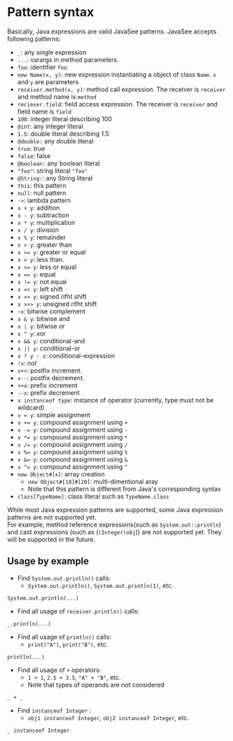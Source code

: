 # Pattern syntax

Basically, Java expressions are valid JavaSee patterns. JavaSee accepts following patterns:

- `_`: any single expression
- `...`: varargs in method parameters.
- `foo`: identifier `foo`.
- `new Name(x, y)`: new expression instantiating a object of class `Name`. `x` and `y` are parameters
- `receiver.method(x, y)`: method call expression.  The receiver is `receiver` and method name is `method`
- `reciever.field`: field access expression. The receiver is `receiver` and field name is `field`
- `100`: integer literal describing 100
- `@int`: any integer literal
- `1.5`: double literal describing 1.5
- `@double:` any double literal
- `true`: true
- `false`: false
- `@boolean:` any boolean literal
- `"foo"`: string literal `"foo"`
- `@String:`: any String literal
- `this`: this pattern
- `null`: null pattern
- `->`: lambda pattern
- `x + y`: addition
- `x - y`: subtraction
- `x * y`: multiplication
- `x / y`: division
- `x % y`: remainder
- `x > y`: greater than
- `x >= y`: greater or equal
- `x < y`: less than.
- `x <= y`: less or equal
- `x == y`: equal
- `x != y`: not equal
- `x << y`: left shift
- `x >> y`: signed rifht shift
- `x >>> y`: unsigned rifht shift
- `~x`: bitwise complement
- `x & y`: bitwise and
- `x | y`: bitwise or
- `x ^ y`: xor
- `x && y`: conditional-and
- `x || y`: conditional-or
- `x ? y : z`: conditional-expression
- `!x`: not
- `x++`: postfix increment.
- `x--`: postfix decrement.
- `++x`: prefix increment
- `--x`: prefix decrement
- `x instanceof type`: instance of operator (currently, type must not be wildcard)
- `v = y`: simple assignment
- `v += y`: compound assignment using `+`
- `v -= y`: compound assignment using `-`
- `v *= y`: compound assignment using `*`
- `v /= y`: compound assignment using `/`
- `v %= y`: compound assignment using `%`
- `v &= y`: compound assignment using `&`
- `v ^= y`: compound assignment using `^`
- `new Object#[x]`: array creation
  - `new Object#[10]#[20]`: multi-dimentional aray
  - Note that this pattern is different from Java's corresponding syntax
- `class[TypeName]`: class literal such as `TypeName.class`

While most Java expression patterns are supported, some Java expression patterns are not supported yet.  
For example, method reference expressions(such as `System.out::println`) and cast 
expressions (such as (`(Integer)obj`)) are not supported yet. They will be supported in the future.

## Usage by example

- Find `System.out.println()` calls:
  - `System.out.println()`, `System.out.println(1)`, etc.

```
System.out.println(...)
```


- Find all usage of `receiver.println()` calls:

```
_.println(...)
```

- Find all usage of `println()` calls:
  - `print("A")`, `print("B")`, etc.

```
println(...)
```


- Find all usage of `+` operators:
  - `1 + 1`, `2.5 + 3.5`, `"A" + "B"`, etc.
  - Note that types of operands are not considered

```
_ + _
```

- Find `instanceof Integer` :
  - `obj1 instanceof Integer`, `obj2 instanceof Integer`, etc.
  
```
_ instanceof Integer
```
